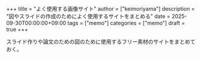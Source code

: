 +++
title = "よく使用する画像サイト"
author = ["keimoriyama"]
description = "図やスライドの作成のためによく使用するサイトをまとめる"
date = 2025-09-30T00:00:00+09:00
tags = ["memo"]
categories = ["memo"]
draft = true
+++

スライド作りや論文のための図のために使用するフリー素材のサイトをまとめておく。
